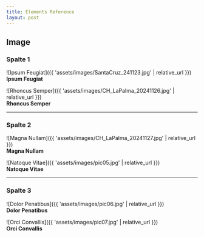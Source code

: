 ```yaml
---
title: Elements Reference
layout: post
---
```


<!-- La Palma Eindrücke -->

## Image

### Spalte 1
![Ipsum Feugiat]({{ 'assets/images/SantaCruz_241123.jpg' | relative_url }})  
**Ipsum Feugiat**

![Rhoncus Semper]({{ 'assets/images/CH_LaPalma_20241126.jpg' | relative_url }})  
**Rhoncus Semper**

---

### Spalte 2
![Magna Nullam]({{ 'assets/images/CH_LaPalma_20241127.jpg' | relative_url }})  
**Magna Nullam**

![Natoque Vitae]({{ 'assets/images/pic05.jpg' | relative_url }})  
**Natoque Vitae**

---

### Spalte 3
![Dolor Penatibus]({{ 'assets/images/pic06.jpg' | relative_url }})  
**Dolor Penatibus**

![Orci Convallis]({{ 'assets/images/pic07.jpg' | relative_url }})  
**Orci Convallis**
